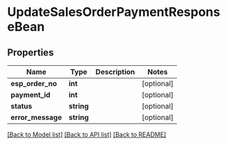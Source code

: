 # UpdateSalesOrderPaymentResponseBean

## Properties
Name | Type | Description | Notes
------------ | ------------- | ------------- | -------------
**esp_order_no** | **int** |  | [optional] 
**payment_id** | **int** |  | [optional] 
**status** | **string** |  | [optional] 
**error_message** | **string** |  | [optional] 

[[Back to Model list]](../README.md#documentation-for-models) [[Back to API list]](../README.md#documentation-for-api-endpoints) [[Back to README]](../README.md)


